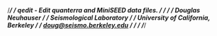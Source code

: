 /************************************************************************/
/*  qedit -	Edit quanterra and MiniSEED data files.			*/
/*									*/
/*	Douglas Neuhauser						*/
/*	Seismological Laboratory					*/
/*	University of California, Berkeley				*/
/*	doug@seismo.berkeley.edu					*/
/*									*/
/************************************************************************/
